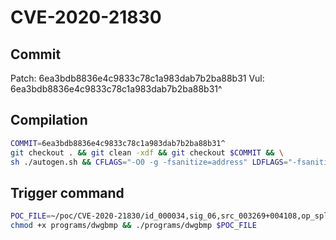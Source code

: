 # CVE-2020-21830

## Commit

Patch: 6ea3bdb8836e4c9833c78c1a983dab7b2ba88b31
Vul: 6ea3bdb8836e4c9833c78c1a983dab7b2ba88b31^

## Compilation

```sh
COMMIT=6ea3bdb8836e4c9833c78c1a983dab7b2ba88b31^
git checkout . && git clean -xdf && git checkout $COMMIT && \
sh ./autogen.sh && CFLAGS="-O0 -g -fsanitize=address" LDFLAGS="-fsanitize=address" ./configure && make -j$(nproc)
```

## Trigger command

```sh
POC_FILE=~/poc/CVE-2020-21830/id_000034,sig_06,src_003269+004108,op_splice,rep_4
chmod +x programs/dwgbmp && ./programs/dwgbmp $POC_FILE
```
